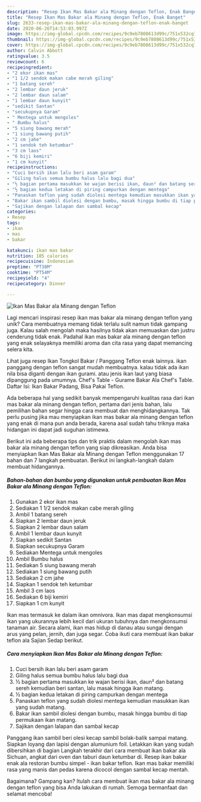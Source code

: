 ```yaml
---
description: "Resep Ikan Mas Bakar ala Minang dengan Teflon, Enak Banget"
title: "Resep Ikan Mas Bakar ala Minang dengan Teflon, Enak Banget"
slug: 2633-resep-ikan-mas-bakar-ala-minang-dengan-teflon-enak-banget
date: 2020-06-26T14:53:03.997Z
image: https://img-global.cpcdn.com/recipes/9c9eb7808613d99c/751x532cq70/ikan-mas-bakar-ala-minang-dengan-teflon-foto-resep-utama.jpg
thumbnail: https://img-global.cpcdn.com/recipes/9c9eb7808613d99c/751x532cq70/ikan-mas-bakar-ala-minang-dengan-teflon-foto-resep-utama.jpg
cover: https://img-global.cpcdn.com/recipes/9c9eb7808613d99c/751x532cq70/ikan-mas-bakar-ala-minang-dengan-teflon-foto-resep-utama.jpg
author: Calvin Abbott
ratingvalue: 3.5
reviewcount: 6
recipeingredient:
- "2 ekor ikan mas"
- "1 1/2 sendok makan cabe merah giling"
- "1 batang sereh"
- "2 lembar daun jeruk"
- "2 lembar daun salam"
- "1 lembar daun kunyit"
- "sedikit Santan"
- "secukupnya Garam"
- " Mentega untuk mengoles"
- " Bumbu halus"
- "5 siung bawang merah"
- "1 siung bawang putih"
- "2 cm jahe"
- "1 sendok teh ketumbar"
- "3 cm laos"
- "6 biji kemiri"
- "1 cm kunyit"
recipeinstructions:
- "Cuci bersih ikan lalu beri asam garam"
- "Giling halus semua bumbu halus lalu bagi dua"
- "½ bagian pertama masukkan ke wajan berisi ikan, daun² dan batang sereh kemudian beri santan, lalu masak hingga ikan matang."
- "½ bagian kedua letakan di piring campurkan dengan mentega"
- "Panaskan teflon yang sudah diolesi mentega kemudian masukkan ikan yang sudah matang."
- "Bakar ikan sambil diolesi dengan bumbu, masak hingga bumbu di tiap permukaan ikan matang."
- "Sajikan dengan lalapan dan sambal kecap"
categories:
- Resep
tags:
- ikan
- mas
- bakar

katakunci: ikan mas bakar 
nutrition: 105 calories
recipecuisine: Indonesian
preptime: "PT38M"
cooktime: "PT54M"
recipeyield: "4"
recipecategory: Dinner

---
```



![Ikan Mas Bakar ala Minang dengan Teflon](https://img-global.cpcdn.com/recipes/9c9eb7808613d99c/751x532cq70/ikan-mas-bakar-ala-minang-dengan-teflon-foto-resep-utama.jpg)

Lagi mencari inspirasi resep ikan mas bakar ala minang dengan teflon yang unik? Cara membuatnya memang tidak terlalu sulit namun tidak gampang juga. Kalau salah mengolah maka hasilnya tidak akan memuaskan dan justru cenderung tidak enak. Padahal ikan mas bakar ala minang dengan teflon yang enak selayaknya memiliki aroma dan cita rasa yang dapat memancing selera kita.

Lihat juga resep Ikan Tongkol Bakar / Panggang Teflon enak lainnya. ikan panggang dengan teflon sangat mudah membuatnya. kalau tidak ada ikan nila bisa diganti dengan ikan gurami. atau jenis ikan laut yang biasa dipanggung pada umumnya. Chef&#39;s Table - Gurame Bakar Ala Chef&#39;s Table. Daftar Isi: Ikan Bakar Padang, Bisa Pakai Teflon.

Ada beberapa hal yang sedikit banyak mempengaruhi kualitas rasa dari ikan mas bakar ala minang dengan teflon, pertama dari jenis bahan, lalu pemilihan bahan segar hingga cara membuat dan menghidangkannya. Tak perlu pusing jika mau menyiapkan ikan mas bakar ala minang dengan teflon yang enak di mana pun anda berada, karena asal sudah tahu triknya maka hidangan ini dapat jadi suguhan istimewa.


Berikut ini ada beberapa tips dan trik praktis dalam mengolah ikan mas bakar ala minang dengan teflon yang siap dikreasikan. Anda bisa menyiapkan Ikan Mas Bakar ala Minang dengan Teflon menggunakan 17 bahan dan 7 langkah pembuatan. Berikut ini langkah-langkah dalam membuat hidangannya.

<!--inarticleads1-->

##### Bahan-bahan dan bumbu yang digunakan untuk pembuatan Ikan Mas Bakar ala Minang dengan Teflon:

1. Gunakan 2 ekor ikan mas
1. Sediakan 1 1/2 sendok makan cabe merah giling
1. Ambil 1 batang sereh
1. Siapkan 2 lembar daun jeruk
1. Siapkan 2 lembar daun salam
1. Ambil 1 lembar daun kunyit
1. Siapkan sedikit Santan
1. Siapkan secukupnya Garam
1. Sediakan  Mentega untuk mengoles
1. Ambil  Bumbu halus
1. Sediakan 5 siung bawang merah
1. Sediakan 1 siung bawang putih
1. Sediakan 2 cm jahe
1. Siapkan 1 sendok teh ketumbar
1. Ambil 3 cm laos
1. Sediakan 6 biji kemiri
1. Siapkan 1 cm kunyit


Ikan mas termasuk ke dalam ikan omnivora. Ikan mas dapat mengkonsumsi ikan yang ukurannya lebih kecil dari ukuran tubuhnya dan mengkonsumsi tanaman air. Secara alami, ikan mas hidup di danau atau sungai dengan arus yang pelan, jernih, dan juga segar. Coba ikuti cara membuat ikan bakar teflon ala Sajian Sedap berikut. 

<!--inarticleads2-->

##### Cara menyiapkan Ikan Mas Bakar ala Minang dengan Teflon:

1. Cuci bersih ikan lalu beri asam garam
1. Giling halus semua bumbu halus lalu bagi dua
1. ½ bagian pertama masukkan ke wajan berisi ikan, daun² dan batang sereh kemudian beri santan, lalu masak hingga ikan matang.
1. ½ bagian kedua letakan di piring campurkan dengan mentega
1. Panaskan teflon yang sudah diolesi mentega kemudian masukkan ikan yang sudah matang.
1. Bakar ikan sambil diolesi dengan bumbu, masak hingga bumbu di tiap permukaan ikan matang.
1. Sajikan dengan lalapan dan sambal kecap


Panggang ikan sambil beri olesi kecap sambil bolak-balik sampai matang. Siapkan loyang dan lapisi dengan alumunium foil. Letakkan ikan yang sudah dibersihkan di bagian Langkah terakhir dari cara membuat ikan bakar ala Sichuan, angkat dari oven dan taburi daun ketumbar di. Resep ikan bakar enak ala restoran bumbu simpel - ikan bakar teflon. Ikan mas bakar memiliki rasa yang manis dan pedas karena dicocol dengan sambal kecap mentah. 

Bagaimana? Gampang kan? Itulah cara membuat ikan mas bakar ala minang dengan teflon yang bisa Anda lakukan di rumah. Semoga bermanfaat dan selamat mencoba!
